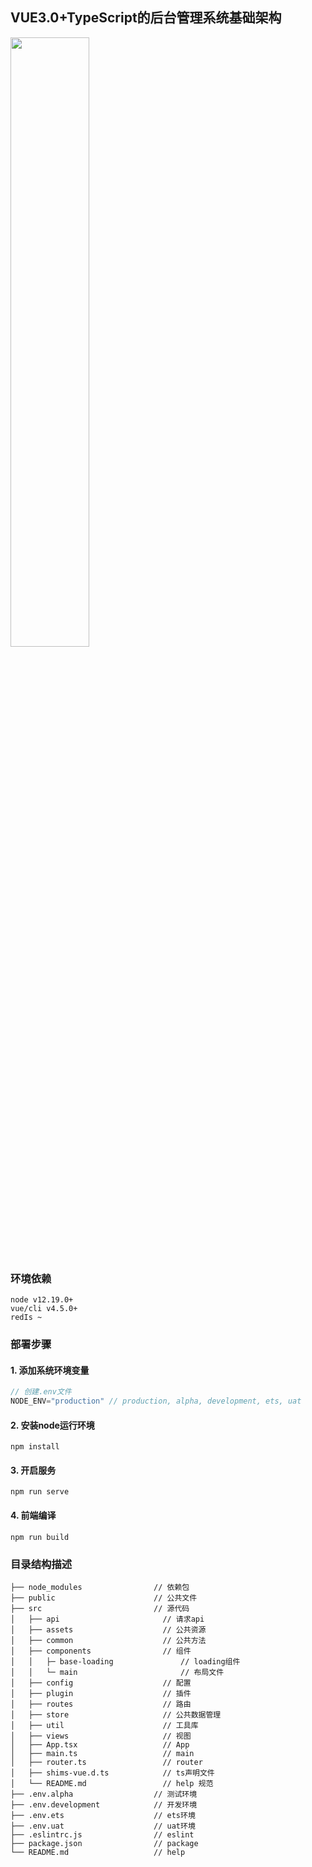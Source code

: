 ## VUE3.0+TypeScript的后台管理系统基础架构

<img src="https://bio-assay-uploads-1258944054.cos.ap-guangzhou.myqcloud.com/one-piece.png" style="width: 50%;">

### 环境依赖
```
node v12.19.0+
vue/cli v4.5.0+
redIs ~
```

### 部署步骤

#### 1. 添加系统环境变量
```javascript
// 创建.env文件
NODE_ENV="production" // production, alpha, development, ets, uat
```

#### 2. 安装node运行环境
```
npm install
```

#### 3. 开启服务
```
npm run serve
```

#### 4. 前端编译
```
npm run build
```

### 目录结构描述
```
├── node_modules                // 依赖包
├── public                      // 公共文件
├── src                         // 源代码
│   ├── api                       // 请求api
│   ├── assets                    // 公共资源
│   ├── common                    // 公共方法
│   ├── components                // 组件
│   │   ├─ base-loading               // loading组件
│   │   └─ main                       // 布局文件
│   ├── config                    // 配置
│   ├── plugin                    // 插件
│   ├── routes                    // 路由
│   ├── store                     // 公共数据管理
│   ├── util                      // 工具库
│   ├── views                     // 视图
│   ├── App.tsx                   // App
│   ├── main.ts                   // main
│   ├── router.ts                 // router
│   ├── shims-vue.d.ts            // ts声明文件
│   └── README.md                 // help 规范 
├── .env.alpha                  // 测试环境
├── .env.development            // 开发环境
├── .env.ets                    // ets环境
├── .env.uat                    // uat环境
├── .eslintrc.js                // eslint
├── package.json                // package
└── README.md                   // help
```
